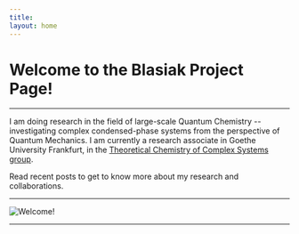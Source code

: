 ```yaml
---
title:
layout: home
---
```


<!-- TODO: Replace all the content below with your own -->

<!-- Welcome to the **Bartosz Błasiak Project Page**.  -->


# Welcome to the Blasiak Project Page!

-------

I am doing research in the field of large-scale Quantum Chemistry -- investigating
complex condensed-phase systems from the perspective of Quantum Mechanics. 
I am currently a research associate in Goethe University Frankfurt, in the 
[Theoretical Chemistry of Complex Systems group](https://www.theochem.uni-frankfurt.de/teaching.php).

Read recent
posts to get to know more about my research and collaborations.

-------
<img src="/assets/photo_lindau.png" alt="Welcome!"> 

-------

<!-- {% include collections-overview.html %} -->

